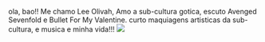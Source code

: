 ola, bao!!
Me chamo Lee Olivah,
Amo a sub-cultura gotica, escuto Avenged Sevenfold e Bullet For My Valentine.
curto maquiagens artisticas da sub-cultura, e musica e minha vida!!!
![](https://www.google.com/url?sa=i&url=https%3A%2F%2Fbr.pinterest.com%2Fpin%2F445997169327870519%2F&psig=AOvVaw3FytuVNbW6naqo6jRCTGyv&ust=1715990549818000&source=images&cd=vfe&opi=89978449&ved=0CBAQjRxqFwoTCJirn4uxk4YDFQAAAAAdAAAAABAE)
